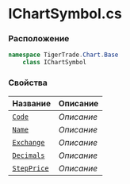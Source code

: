 
# IChartSymbol.cs
### Расположение
```csharp
namespace TigerTrade.Chart.Base  
    class IChartSymbol
```

### Свойства
| Название | Описание |
| --- | --- |
| [`Code`](./Свойства/Code.md) | *Описание* |
| [`Name`](./Свойства/Name.md) | *Описание* |
| [`Exchange`](./Свойства/Exchange.md) | *Описание* |
| [`Decimals`](./Свойства/Decimals.md) | *Описание* |
| [`StepPrice`](./Свойства/StepPrice.md) | *Описание* |
